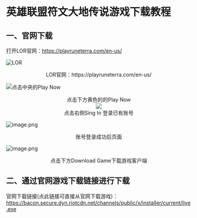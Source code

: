 # 英雄联盟符文大地传说游戏下载教程

## 一、官网下载
 打开LOR官网：https://playruneterra.com/en-us/

![LOR](https://i.loli.net/2020/05/13/6zvnJfU17IiqSWD.png)

 <center>LOR官网：https://playruneterra.com/en-us/</center>

![点击中央的Play Now](https://i.loli.net/2020/05/13/sRH3hvpSKPYox4j.png)

<center>点击下方黄色的的Play Now</center>

<div align=center>
	<img src="https://i.loli.net/2020/05/13/BzsgH3q4TxeKLAk.png" > 
</div>

 <center>点击右侧Sing In 登录已有账号</center>

![image.png](https://i.loli.net/2020/05/13/WbNa169oEmnvjiX.png)

 <center>账号登录成功后页面</center>


![image.png](https://i.loli.net/2020/05/13/vNpJ5RTClIwc8dH.png)

 <center>点击下方Download Game下载游戏客户端</center>

 ## 二、通过官网游戏下载链接进行下载
 官网下载链接(点此链接可直接从官网下载游戏)：https://bacon.secure.dyn.riotcdn.net/channels/public/x/installer/current/live.exe